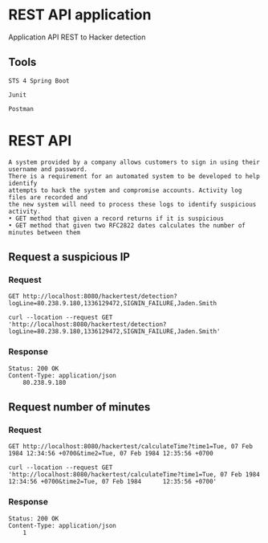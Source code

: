 # REST API application

Application  API REST to Hacker detection



## Tools


    STS 4 Spring Boot

    Junit

    Postman


# REST API

    A system provided by a company allows customers to sign in using their username and password. 
    There is a requirement for an automated system to be developed to help identify
    attempts to hack the system and compromise accounts. Activity log files are recorded and
    the new system will need to process these logs to identify suspicious activity.
    • GET method that given a record returns if it is suspicious
    • GET method that given two RFC2822 dates calculates the number of minutes between them

## Request a suspicious  IP

### Request

`GET http://localhost:8080/hackertest/detection?logLine=80.238.9.180,1336129472,SIGNIN_FAILURE,Jaden.Smith`

    curl --location --request GET 'http://localhost:8080/hackertest/detection?logLine=80.238.9.180,1336129472,SIGNIN_FAILURE,Jaden.Smith'

### Response

    Status: 200 OK
    Content-Type: application/json
        80.238.9.180

    
## Request number of minutes

### Request

`GET http://localhost:8080/hackertest/calculateTime?time1=Tue, 07 Feb 1984 12:34:56 +0700&time2=Tue, 07 Feb 1984 12:35:56 +0700`

    curl --location --request GET 'http://localhost:8080/hackertest/calculateTime?time1=Tue, 07 Feb 1984 12:34:56 +0700&time2=Tue, 07 Feb 1984 		12:35:56 +0700'

### Response

    Status: 200 OK
    Content-Type: application/json
        1

        